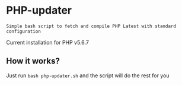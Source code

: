 # PHP-updater
    
    Simple bash script to fetch and compile PHP Latest with standard configuration
    
Current installation for PHP v5.6.7

## How it works?

Just run `bash php-updater.sh` and the script will do the rest for you
